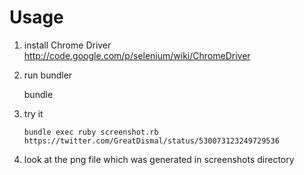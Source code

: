 # Usage
1. install Chrome Driver   
http://code.google.com/p/selenium/wiki/ChromeDriver

2. run bundler

    bundle

3. try it  

    `bundle exec ruby screenshot.rb https://twitter.com/GreatDismal/status/530073123249729536`

4. look at the png file which was generated in screenshots directory